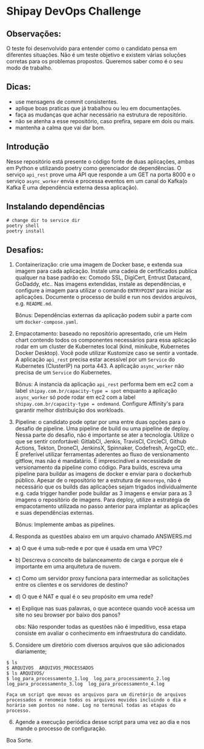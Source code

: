 # Shipay DevOps Challenge 


## Observações: 

O teste foi desenvolvido para entender como o candidato pensa em diferentes situações. Não é um teste objetivo e existem várias soluções corretas para os problemas propostos. Queremos saber como é o seu modo de trabalho. 


## Dicas:

* use mensagens de commit consistentes.
* aplique boas praticas que já trabalhou ou leu em documentações.
* faça as mudanças que achar necessário na estrutura de repositório. 
* não se atenha a esse repositório, caso prefira, separe em dois ou mais.
* mantenha a calma que vai dar bom. 


## Introdução

Nesse repositório está presente o código fonte de duas aplicações, ambas em Python e utilizando poetry como gerenciador de dependências. O serviço `api_rest` prove uma API que responde a um GET na porta 8000 e o serviço `async_worker` envia e processa eventos em um canal do Kafka(o Kafka É uma dependência externa dessa aplicação).


## Instalando dependências

```
# change dir to service dir
poetry shell
poetry install
```


## Desafios:

1. Containerização: crie uma imagem de Docker base, e extenda sua imagem para cada aplicação. Instale uma cadeia de certificados publica qualquer na base padrão ex: Comodo SSL, DigiCert, Entrust Datacard, GoDaddy, etc.. Nas imagens extendidas, instale as dependências, e configure a imagem para utilizar o comando `ENTRYPOINT` para iniciar as aplicações. Documente o processo de build e run nos devidos arquivos, e.g. `README.md`.

    Bônus: Dependências externas da aplicação podem subir a parte com um `docker-compose.yaml`.

2. Empacotamento: baseado no repositório apresentado, crie um Helm chart contendo todos os componentes necessários para essa aplicação rodar em um cluster de Kubernetes local (kind, minikube, Kubernetes Docker Desktop). Você pode utilizar Kustomize caso se sentir a vontade. A aplicação `api_rest` precisa estar acessível por um `Service` do Kubernetes (ClusterIP) na porta 443. A aplicação `async_worker` não precisa de um `Service` do Kubernetes. 

    Bônus: A instancia da aplicação `api_rest` performa bem em ec2 com a label `shipay.com.br/capacity-type = spot` enquanto a aplicação `async_worker` só pode rodar em ec2 com a label `shipay.com.br/capacity-type = ondemand`. Configure Affinity's para garantir melhor distribuição dos workloads.

3. Pipeline: o candidato pode optar por uma entre duas opções para o desafio de pipeline. Uma pipeline de build ou uma pipeline de deploy. Nessa parte do desafio, não é importante se ater a tecnologia. Utilize o que se sentir confortável: GitlabCI, Jenkis, TravisCI, CircleCI, Github Actions, Tekton, DroneCI, JenkinsX, Spinnaker, Codefresh, ArgoCD, etc.. É preferível utilizar ferramentas aderentes ao fluxo de versionamento gitflow, mas não é mandatário. É imprescindível a necessidade de versionamento da pipeline como código. Para builds, escreva uma pipeline para buildar as imagens de docker e enviar para o dockerhub público. Apesar de o repositório ter a estrutura de `monorepo`, não é necessário que os builds das aplicações sejam trigados individualmente e.g. cada trigger handler pode buildar as 3 imagens e enviar para as 3 imagens o repositório de imagens. Para deploy, utilize a estratégia de empacotamento utilizada no passo anterior para implantar as aplicações e suas dependências externas.  

    Bônus: Implemente ambas as pipelines.

4. Responda as questões abaixo em um arquivo chamado ANSWERS.md
* a) O que é uma sub-rede e por que é usada em uma VPC?
* b) Descreva o conceito de balanceamento de carga e porque ele é importante em uma arquitetura de nuvem.
* c) Como um servidor proxy funciona para intermediar as solicitações entre os clientes e os servidores de destino?
* d) O que é NAT e qual é o seu propósito em uma rede?
* e) Explique nas suas palavras, o que acontece quando você acessa um site no seu browser por baixo dos panos?

    obs: Não responder todas as questões não é impeditivo, essa etapa consiste em avaliar o conhecimento em infraestrutura do candidato. 

5. Considere um diretório com diversos arquivos que são adicionados diariamente;
```
$ ls 
$ ARQUIVOS  ARQUIVOS_PROCESSADOS
$ ls ARQUIVOS/
$ log_para_processamento_1.log  log_para_processamento_2.log  log_para_processamento_3.log  log_para_processamento_4.log
```

    Faça um script que movas os arquivos para um diretório de arquivos processados e renomeie todos os arquivos movidos incluindo o dia e horário sem pontos no nome. Log no terminal todas as etapas do processo.

6. Agende a execução periódica desse script para uma vez ao dia e nos mande o processo de configuração.


Boa Sorte.